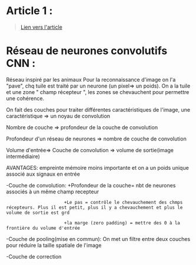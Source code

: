 # Article 1 : 

> [Lien vers l'article](1_NN_Sulc_Fungi_Recognition_A_Practical_Use_Case_WACV_2020_paper.pdf)


# Réseau de neurones convolutifs CNN :
  Réseau inspiré par les animaux
  Pour la reconnaissance d'image on l'a "pave", chq tuile est traité par un neurone (un pixel=> un poids). 
  On a la tuile et une zone " champ récepteur ", les zones se chevauchent pour permettre une cohérence.
  
  On fait des couches pour traiter différentes caractéristiques de l'image, une caractéristique => un noyau de convolution
  
  Nombre de couche => profondeur de la couche de convolution
  
  Profondeur d'un réseau de neurones => nombre de couche de convolution
  
  Volume d'entrée=> Couche de convolution => volume de sortie(image intermédiaire)
  
  AVANTAGES: empreinte mémoire moins importante et on a un poids unique associé aux signaux en entrée
  
  -Couche de convolution: +Profondeur de la couche= nbt de neurones associés à un même champ recepteur
  
                          +Le pas = contrôle le chevauchement des chmps récepteurs. Plus il est petit, plus il y a chevauchement et plus le volume de sortie est grd
  
                          +la marge (zero padding) = mettre des 0 à la frontière du volume d'entrée
                          
  -Couche de pooling(mise en commun): On met un filtre entre deux couches pour réduire la taille spatiale de l'image
  
  -Couche de correction 
